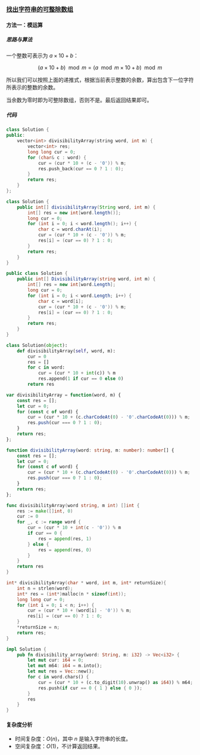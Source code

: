 ### [找出字符串的可整除数组](https://leetcode.cn/problems/find-the-divisibility-array-of-a-string/solutions/2668264/zhao-chu-zi-fu-chuan-de-ke-zheng-chu-shu-pv8v/)

#### 方法一：模运算

##### 思路与算法

一个整数可表示为 $a \times 10 + b$：

$$(a \times 10 + b) \mod m = (a \mod m \times 10 + b) \mod m$$

所以我们可以按照上面的递推式，根据当前表示整数的余数，算出包含下一位字符所表示的整数的余数。

当余数为零时即为可整除数组，否则不是。最后返回结果即可。

##### 代码

```c++
class Solution {
public:
    vector<int> divisibilityArray(string word, int m) {
        vector<int> res;
        long long cur = 0;
        for (char& c : word) {
            cur = (cur * 10 + (c - '0')) % m;
            res.push_back(cur == 0 ? 1 : 0);
        }
        return res;
    }
};
```

```java
class Solution {
    public int[] divisibilityArray(String word, int m) {
        int[] res = new int[word.length()];
        long cur = 0;
        for (int i = 0; i < word.length(); i++) {
            char c = word.charAt(i);
            cur = (cur * 10 + (c - '0')) % m;
            res[i] = (cur == 0) ? 1 : 0;
        }
        return res;
    }
}
```

```csharp
public class Solution {
    public int[] DivisibilityArray(string word, int m) {
        int[] res = new int[word.Length];
        long cur = 0;
        for (int i = 0; i < word.Length; i++) {
            char c = word[i];
            cur = (cur * 10 + (c - '0')) % m;
            res[i] = (cur == 0) ? 1 : 0;
        }
        return res;
    }
}
```

```python
class Solution(object):
    def divisibilityArray(self, word, m):
        cur = 0
        res = []
        for c in word:
            cur = (cur * 10 + int(c)) % m
            res.append(1 if cur == 0 else 0)
        return res
```

```javascript
var divisibilityArray = function(word, m) {
    const res = [];
    let cur = 0;
    for (const c of word) {
        cur = (cur * 10 + (c.charCodeAt(0) - '0'.charCodeAt(0))) % m;
        res.push(cur === 0 ? 1 : 0);
    }
    return res;
};
```

```typescript
function divisibilityArray(word: string, m: number): number[] {
    const res = [];
    let cur = 0;
    for (const c of word) {
        cur = (cur * 10 + (c.charCodeAt(0) - '0'.charCodeAt(0))) % m;
        res.push(cur === 0 ? 1 : 0);
    }
    return res;
};
```

```go
func divisibilityArray(word string, m int) []int {
    res := make([]int, 0)
    cur := 0
    for _, c := range word {
        cur = (cur * 10 + int(c - '0')) % m
        if cur == 0 {
            res = append(res, 1)
        } else {
            res = append(res, 0)
        }
    }
    return res
}
```

```c
int* divisibilityArray(char * word, int m, int* returnSize){
    int n = strlen(word);
    int* res = (int*)malloc(n * sizeof(int));
    long long cur = 0;
    for (int i = 0; i < n; i++) {
        cur = (cur * 10 + (word[i] - '0')) % m;
        res[i] = (cur == 0) ? 1 : 0;
    }
    *returnSize = n;
    return res;
}
```

```rust
impl Solution {
    pub fn divisibility_array(word: String, m: i32) -> Vec<i32> {
        let mut cur: i64 = 0;
        let mut m64: i64 = m.into();
        let mut res = Vec::new();
        for c in word.chars() {
            cur = (cur * 10 + (c.to_digit(10).unwrap() as i64)) % m64;
            res.push(if cur == 0 { 1 } else { 0 });
        }
        res
    }
}
```

#### 复杂度分析

- 时间复杂度：$O(n)$，其中 $n$ 是输入字符串的长度。
- 空间复杂度：$O(1)$，不计算返回结果。
